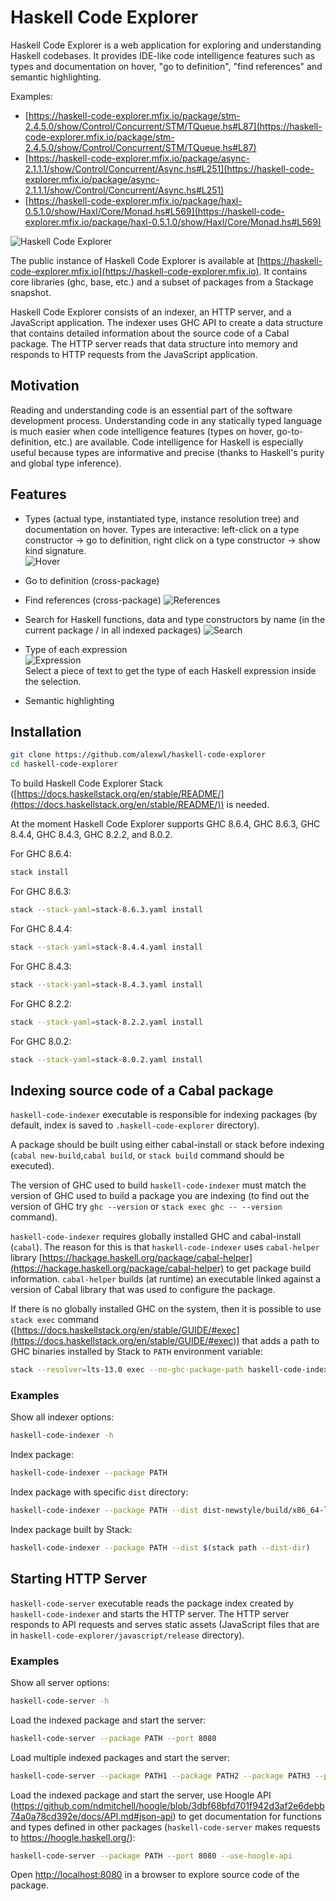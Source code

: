 # Haskell Code Explorer

Haskell Code Explorer is a web application for exploring and understanding Haskell codebases. It provides IDE-like code intelligence features such as types and documentation on hover, "go to definition", "find references" and semantic highlighting.

Examples:

- [https://haskell-code-explorer.mfix.io/package/stm-2.4.5.0/show/Control/Concurrent/STM/TQueue.hs#L87](https://haskell-code-explorer.mfix.io/package/stm-2.4.5.0/show/Control/Concurrent/STM/TQueue.hs#L87)
- [https://haskell-code-explorer.mfix.io/package/async-2.1.1.1/show/Control/Concurrent/Async.hs#L251](https://haskell-code-explorer.mfix.io/package/async-2.1.1.1/show/Control/Concurrent/Async.hs#L251)
- [https://haskell-code-explorer.mfix.io/package/haxl-0.5.1.0/show/Haxl/Core/Monad.hs#L569](https://haskell-code-explorer.mfix.io/package/haxl-0.5.1.0/show/Haxl/Core/Monad.hs#L569)

![Haskell Code Explorer](https://haskell-code-explorer.mfix.io/screenshot.png)

The public instance of Haskell Code Explorer is available at [https://haskell-code-explorer.mfix.io](https://haskell-code-explorer.mfix.io). It contains core libraries (ghc, base, etc.) and a subset of packages from a Stackage snapshot.

Haskell Code Explorer consists of an indexer, an HTTP server, and a JavaScript application. The indexer uses GHC API to create a data structure that contains detailed information about the source code of a Cabal package. The HTTP server reads that data structure into memory and responds to HTTP requests from the JavaScript application.

## Motivation

Reading and understanding code is an essential part of the software development process. Understanding code in any statically typed language is much easier when code intelligence features (types on hover, go-to-definition, etc.) are available. Code intelligence for Haskell is especially useful because types are informative and precise (thanks to Haskell's purity and global type inference).

## Features

* Types (actual type, instantiated type, instance resolution tree) and documentation on hover. Types are interactive: left-click on a type constructor -> go to definition, right click on a type constructor -> show kind signature.<br />
  ![Hover](https://haskell-code-explorer.mfix.io/hover.png)

* Go to definition (cross-package)

* Find references (cross-package)
  ![References](https://haskell-code-explorer.mfix.io/references.png)

* Search for Haskell functions, data and type constructors by name (in the current package / in all indexed packages)
  ![Search](https://haskell-code-explorer.mfix.io/search.png)

* Type of each expression<br />
  ![Expression](https://haskell-code-explorer.mfix.io/expressions.png)<br />
  Select a piece of text to get the type of each Haskell expression inside the selection.

* Semantic highlighting

## Installation

```bash
git clone https://github.com/alexwl/haskell-code-explorer
cd haskell-code-explorer
```

To build Haskell Code Explorer Stack ([https://docs.haskellstack.org/en/stable/README/](https://docs.haskellstack.org/en/stable/README/)) is needed.

At the moment Haskell Code Explorer supports GHC 8.6.4, GHC 8.6.3, GHC 8.4.4, GHC 8.4.3, GHC 8.2.2, and 8.0.2.

For GHC 8.6.4:

```bash
stack install
```

For GHC 8.6.3:

```bash
stack --stack-yaml=stack-8.6.3.yaml install
```

For GHC 8.4.4:

```bash
stack --stack-yaml=stack-8.4.4.yaml install
```

For GHC 8.4.3:

```bash
stack --stack-yaml=stack-8.4.3.yaml install
```

For GHC 8.2.2:

```bash
stack --stack-yaml=stack-8.2.2.yaml install
```

For GHC 8.0.2:

```bash
stack --stack-yaml=stack-8.0.2.yaml install
```

## Indexing source code of a Cabal package

`haskell-code-indexer` executable is responsible for indexing packages (by default, index is saved to `.haskell-code-explorer` directory).

A package should be built using either cabal-install or stack before indexing (`cabal new-build`,`cabal build`, or `stack build` command should be executed).

The version of GHC used to build `haskell-code-indexer` must match the version of GHC used to build a package you are indexing (to find out the version of GHC try `ghc --version` or `stack exec ghc -- --version` command).

`haskell-code-indexer` requires globally installed GHC and cabal-install (`cabal`). The reason for this is that `haskell-code-indexer` uses `cabal-helper` library [https://hackage.haskell.org/package/cabal-helper](https://hackage.haskell.org/package/cabal-helper) to get package build information. `cabal-helper` builds (at runtime) an executable linked against a version of Cabal library that was used to configure the package.

If there is no globally installed GHC on the system, then it is possible to use `stack exec` command ([https://docs.haskellstack.org/en/stable/GUIDE/#exec](https://docs.haskellstack.org/en/stable/GUIDE/#exec)) that adds a path to GHC binaries installed by Stack to `PATH` environment variable:

```bash
stack --resolver=lts-13.0 exec --no-ghc-package-path haskell-code-indexer -- INDEXER_OPTIONS
```

### Examples

Show all indexer options:
```bash
haskell-code-indexer -h
```

Index package:
```bash
haskell-code-indexer --package PATH
```

Index package with specific `dist` directory:
```bash
haskell-code-indexer --package PATH --dist dist-newstyle/build/x86_64-linux/ghc-8.2.2/hpath-0.9.2
```

Index package built by Stack:
```bash
haskell-code-indexer --package PATH --dist $(stack path --dist-dir)
```

## Starting HTTP Server

`haskell-code-server` executable reads the package index created by `haskell-code-indexer` and starts the HTTP server. The HTTP server responds to API requests and serves static assets (JavaScript files that are in `haskell-code-explorer/javascript/release` directory).

### Examples

Show all server options:

```bash
haskell-code-server -h
```

Load the indexed package and start the server:

```bash
haskell-code-server --package PATH --port 8080
```

Load multiple indexed packages and start the server:

```bash
haskell-code-server --package PATH1 --package PATH2 --package PATH3 --port 8080
```

Load the indexed package and start the server, use Hoogle API (https://github.com/ndmitchell/hoogle/blob/3dbf68bfd701f942d3af2e6debb74a0a78cd392e/docs/API.md#json-api) to get documentation for functions and types defined in other packages (`haskell-code-server` makes requests to https://hoogle.haskell.org/):

```bash
haskell-code-server --package PATH --port 8080 --use-hoogle-api
```

Open [http://localhost:8080](http://localhost:8080) in a browser to explore source code of the package.
